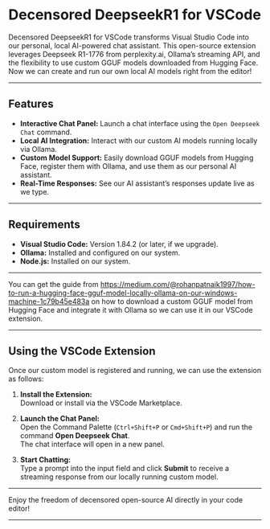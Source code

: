 
# Decensored DeepseekR1 for VSCode

Decensored DeepseekR1 for VSCode transforms Visual Studio Code into our personal, local AI-powered chat assistant. This open-source extension leverages Deepseek R1-1776 from perplexity.ai, Ollama’s streaming API, and the flexibility to use custom GGUF models downloaded from Hugging Face. Now we can create and run our own local AI models right from the editor!

---

## Features

- **Interactive Chat Panel:** Launch a chat interface using the `Open Deepseek Chat` command.
- **Local AI Integration:** Interact with our custom AI models running locally via Ollama.
- **Custom Model Support:** Easily download GGUF models from Hugging Face, register them with Ollama, and use them as our personal AI assistant.
- **Real-Time Responses:** See our AI assistant’s responses update live as we type.

---

## Requirements

- **Visual Studio Code:** Version 1.84.2 (or later, if we upgrade).
- **Ollama:** Installed and configured on our system.
- **Node.js:** Installed on our system.

---

You can get the guide from https://medium.com/@rohanpatnaik1997/how-to-run-a-hugging-face-gguf-model-locally-ollama-on-our-windows-machine-1c79b45e483a
on how to download a custom GGUF model from Hugging Face and integrate it with Ollama so we can use it in our VSCode extension.

---

## Using the VSCode Extension

Once our custom model is registered and running, we can use the extension as follows:

1. **Install the Extension:**  
   Download or install via the VSCode Marketplace.

2. **Launch the Chat Panel:**  
   Open the Command Palette (`Ctrl+Shift+P` or `Cmd+Shift+P`) and run the command **Open Deepseek Chat**.  
   The chat interface will open in a new panel.

3. **Start Chatting:**  
   Type a prompt into the input field and click **Submit** to receive a streaming response from our locally running custom model.

---

Enjoy the freedom of decensored open-source AI directly in your code editor! 

---
